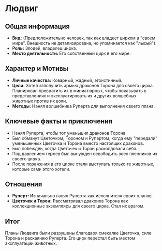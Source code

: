 # Людвиг

## Общая информация
- **Вид:** (Предположительно человек, так как владеет цирком в "своем мире". Внешность не детализирована, но упоминается как "лысый").
- **Роль:** Злодей, владелец цирка.
- **Место деятельности:** Его собственный цирк в его мире.

## Характер и Мотивы
- **Личные качества:** Коварный, жадный, эгоистичный.
- **Цели:** Хотел заполучить армию драконов Торона для своего цирка. Планировал превратить их в миниатюрных, чтобы показывать в представлениях и эксплуатировать их и других волшебных животных против их воли.
- **Методы:** Нанял волшебника Руперта для выполнения своего плана.

## Ключевые факты и приключения
- Нанял Руперта, чтобы тот уменьшил драконов Торона.
- Был обманут Цветочком, Тороном и Рупертом, когда ему "передали" уменьшенных Цветочка и Торона вместо настоящих драконов.
- Был побеждён, когда Цветочек и Торон расколдовали себя.
- Под давлением героев был вынужден освободить всех пленников из своего цирка.
- После поражения в его цирке стали выступать только те животные, которые сами этого хотели.

## Отношения
- **Руперт:** Изначально нанял Руперта как исполнителя своих планов.
- **Цветочек и Торон:** Рассматривал драконов Торона как коллекционные экземпляры для своего цирка. Стал их врагом.

## Итог
Планы Людвига были разрушены благодаря смекалке Цветочка, силе Торона и раскаянию Руперта. Его цирк перестал быть местом эксплуатации животных.